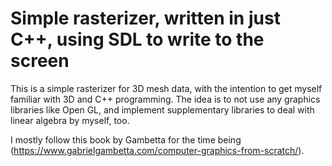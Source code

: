 # Simple rasterizer, written in just C++, using SDL to write to the screen

This is a simple rasterizer for 3D mesh data, with the intention to get myself familiar with 3D and
C++ programming. The idea is to not use any graphics libraries like Open GL, and implement
supplementary libraries to deal with linear algebra by myself, too.

I mostly follow this book by Gambetta for the time being (https://www.gabrielgambetta.com/computer-graphics-from-scratch/).


